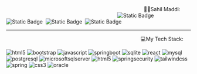 <center>&nbsp; &nbsp; &nbsp; &nbsp;&nbsp; &nbsp; &nbsp; &nbsp; &nbsp; &nbsp; &nbsp; &nbsp; &nbsp; &nbsp; &nbsp; &nbsp; &nbsp; &nbsp;  &nbsp; &nbsp; &nbsp; &nbsp; &nbsp; &nbsp; &nbsp; &nbsp; &nbsp; &nbsp; &nbsp; &nbsp; &nbsp; &nbsp; &nbsp; &nbsp; &nbsp; &nbsp; &nbsp; &nbsp; &nbsp;  &nbsp; &nbsp; &nbsp; &nbsp; &nbsp; &nbsp;🧑‍💻Sahil Maddi:</center>

<div>
  &nbsp; &nbsp; &nbsp; &nbsp;&nbsp; &nbsp; &nbsp; &nbsp; &nbsp; &nbsp; &nbsp; &nbsp; &nbsp; &nbsp; &nbsp; &nbsp; &nbsp; &nbsp;  &nbsp; &nbsp; &nbsp; &nbsp; &nbsp; &nbsp; &nbsp; &nbsp; &nbsp; &nbsp; &nbsp; &nbsp; &nbsp; &nbsp; &nbsp; &nbsp; &nbsp; &nbsp; &nbsp; &nbsp; &nbsp;
<img alt="Static Badge" src="https://img.shields.io/badge/Java-Developer">&nbsp; <img alt="Static Badge" src="https://img.shields.io/badge/Spring-Boot-Developer">&nbsp; <img alt="Static Badge" src="https://img.shields.io/badge/React.js-developer">&nbsp; <img alt="Static Badge" src="https://img.shields.io/badge/Spring-XML-developer">&nbsp; 
</div>
<hr/>


<center>&nbsp; &nbsp; &nbsp; &nbsp;&nbsp; &nbsp; &nbsp; &nbsp; &nbsp; &nbsp; &nbsp; &nbsp; &nbsp; &nbsp; &nbsp; &nbsp; &nbsp; &nbsp;  &nbsp; &nbsp; &nbsp; &nbsp; &nbsp; &nbsp; &nbsp; &nbsp; &nbsp; &nbsp; &nbsp; &nbsp; &nbsp; &nbsp; &nbsp; &nbsp; &nbsp; &nbsp; &nbsp; &nbsp; &nbsp;  &nbsp; &nbsp; &nbsp; &nbsp; &nbsp; &nbsp;💻My Tech Stack:</center>


![html5](https://github.com/sahilmaddi/sahilmaddi/assets/101131740/fc30821b-7041-4afb-936d-b0dc88550cc0)
![bootstrap](https://github.com/sahilmaddi/sahilmaddi/assets/101131740/cb6b6e17-1aa5-42d8-ac7c-5f49b340f399)
![javascript](https://github.com/sahilmaddi/sahilmaddi/assets/101131740/ecb23ee8-5edb-4db4-a17d-9a21d6c440b9)
![springboot](https://github.com/sahilmaddi/sahilmaddi/assets/101131740/2a96cd1b-04ad-4fee-9109-d2bca676f351)
![sqlite](https://github.com/sahilmaddi/sahilmaddi/assets/101131740/796c589c-8a04-4dd9-b57c-f3ed8f9ccc22)
![react](https://github.com/sahilmaddi/sahilmaddi/assets/101131740/688438e5-5d9c-47d3-88b7-f4c1cdb5771f)
![mysql](https://github.com/sahilmaddi/sahilmaddi/assets/101131740/afa1076f-e819-4719-8fa6-09f898d80560)
![postgresql](https://github.com/sahilmaddi/sahilmaddi/assets/101131740/acbfa71e-8e59-4173-8daa-5fdf989d45b9)
![microsoftsqlserver](https://github.com/sahilmaddi/sahilmaddi/assets/101131740/84dbd62f-2942-488f-9d7b-3499d4391a91)
![html5](https://github.com/sahilmaddi/sahilmaddi/assets/101131740/12dd212b-ce42-4cd5-9918-41df6c43e4dd)
![springsecurity](https://github.com/sahilmaddi/sahilmaddi/assets/101131740/1ce0d042-9fb3-421e-a6b4-239cf0830971)
![tailwindcss](https://github.com/sahilmaddi/sahilmaddi/assets/101131740/e18ba56a-0b97-49e5-864c-1578d4ea3633)
![spring](https://github.com/sahilmaddi/sahilmaddi/assets/101131740/2121abba-8d55-4d24-864a-4e899f22afeb)
![css3](https://github.com/sahilmaddi/sahilmaddi/assets/101131740/d0cac5bb-8102-44a3-a140-e304e2b4d621)
![oracle](https://github.com/sahilmaddi/sahilmaddi/assets/101131740/c551e126-4b8e-4509-8bc6-25d6937b1c61)
